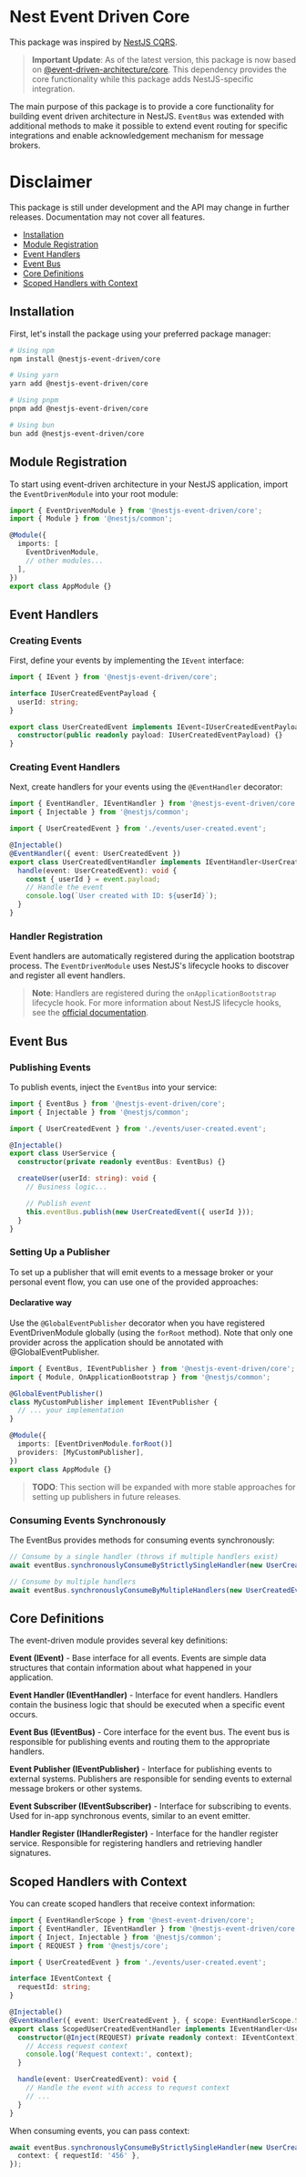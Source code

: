 # Nest Event Driven Core

This package was inspired by [NestJS CQRS](https://github.com/nestjs/cqrs).

> **Important Update**: As of the latest version, this package is now based on [@event-driven-architecture/core](https://www.npmjs.com/package/@event-driven-architecture/core). This dependency provides the core functionality while this package adds NestJS-specific integration.

The main purpose of this package is to provide a core functionality for building event driven architecture in NestJS.
`EventBus` was extended with additional methods to make it possible to extend event routing for specific integrations and enable acknowledgement mechanism for message brokers.

# Disclaimer

This package is still under development and the API may change in further releases.
Documentation may not cover all features.

- [Installation](#installation)
- [Module Registration](#module-registration)
- [Event Handlers](#event-handlers)
- [Event Bus](#event-bus)
- [Core Definitions](#core-definitions)
- [Scoped Handlers with Context](#scoped-handlers-with-context)

## Installation

First, let's install the package using your preferred package manager:

```bash
# Using npm
npm install @nestjs-event-driven/core

# Using yarn
yarn add @nestjs-event-driven/core

# Using pnpm
pnpm add @nestjs-event-driven/core

# Using bun
bun add @nestjs-event-driven/core
```

## Module Registration

To start using event-driven architecture in your NestJS application, import the `EventDrivenModule` into your root module:

```typescript
import { EventDrivenModule } from '@nestjs-event-driven/core';
import { Module } from '@nestjs/common';

@Module({
  imports: [
    EventDrivenModule,
    // other modules...
  ],
})
export class AppModule {}
```

## Event Handlers

### Creating Events

First, define your events by implementing the `IEvent` interface:

```typescript
import { IEvent } from '@nestjs-event-driven/core';

interface IUserCreatedEventPayload {
  userId: string;
}

export class UserCreatedEvent implements IEvent<IUserCreatedEventPayload> {
  constructor(public readonly payload: IUserCreatedEventPayload) {}
}
```

### Creating Event Handlers

Next, create handlers for your events using the `@EventHandler` decorator:

```typescript
import { EventHandler, IEventHandler } from '@nestjs-event-driven/core';
import { Injectable } from '@nestjs/common';

import { UserCreatedEvent } from './events/user-created.event';

@Injectable()
@EventHandler({ event: UserCreatedEvent })
export class UserCreatedEventHandler implements IEventHandler<UserCreatedEvent> {
  handle(event: UserCreatedEvent): void {
    const { userId } = event.payload;
    // Handle the event
    console.log(`User created with ID: ${userId}`);
  }
}
```

### Handler Registration

Event handlers are automatically registered during the application bootstrap process. The `EventDrivenModule` uses NestJS's lifecycle hooks to discover and register all event handlers.

> **Note**: Handlers are registered during the `onApplicationBootstrap` lifecycle hook. For more information about NestJS lifecycle hooks, see the [official documentation](https://docs.nestjs.com/fundamentals/lifecycle-events#lifecycle-sequence).

## Event Bus

### Publishing Events

To publish events, inject the `EventBus` into your service:

```typescript
import { EventBus } from '@nestjs-event-driven/core';
import { Injectable } from '@nestjs/common';

import { UserCreatedEvent } from './events/user-created.event';

@Injectable()
export class UserService {
  constructor(private readonly eventBus: EventBus) {}

  createUser(userId: string): void {
    // Business logic...

    // Publish event
    this.eventBus.publish(new UserCreatedEvent({ userId }));
  }
}
```

### Setting Up a Publisher

To set up a publisher that will emit events to a message broker or your personal event flow, you can use one of the provided approaches:

#### Declarative way

Use the `@GlobalEventPublisher` decorator when you have registered EventDrivenModule globally (using the `forRoot` method).
Note that only one provider across the application should be annotated with @GlobalEventPublisher.

```typescript
import { EventBus, IEventPublisher } from '@nestjs-event-driven/core';
import { Module, OnApplicationBootstrap } from '@nestjs/common';

@GlobalEventPublisher()
class MyCustomPublisher implement IEventPublisher {
  // ... your implementation
}

@Module({
  imports: [EventDrivenModule.forRoot()]
  providers: [MyCustomPublisher],
})
export class AppModule {}
```

> **TODO**: This section will be expanded with more stable approaches for setting up publishers in future releases.

### Consuming Events Synchronously

The EventBus provides methods for consuming events synchronously:

```typescript
// Consume by a single handler (throws if multiple handlers exist)
await eventBus.synchronouslyConsumeByStrictlySingleHandler(new UserCreatedEvent({ userId: '123' }));

// Consume by multiple handlers
await eventBus.synchronouslyConsumeByMultipleHandlers(new UserCreatedEvent({ userId: '123' }));
```

## Core Definitions

The event-driven module provides several key definitions:

**Event (IEvent)** - Base interface for all events. Events are simple data structures that contain information about what happened in your application.

**Event Handler (IEventHandler)** - Interface for event handlers. Handlers contain the business logic that should be executed when a specific event occurs.

**Event Bus (IEventBus)** - Core interface for the event bus. The event bus is responsible for publishing events and routing them to the appropriate handlers.

**Event Publisher (IEventPublisher)** - Interface for publishing events to external systems. Publishers are responsible for sending events to external message brokers or other systems.

**Event Subscriber (IEventSubscriber)** - Interface for subscribing to events. Used for in-app synchronous events, similar to an event emitter.

**Handler Register (IHandlerRegister)** - Interface for the handler register service. Responsible for registering handlers and retrieving handler signatures.

## Scoped Handlers with Context

You can create scoped handlers that receive context information:

```typescript
import { EventHandlerScope } from '@nest-event-driven/core';
import { EventHandler, IEventHandler } from '@nestjs-event-driven/core';
import { Inject, Injectable } from '@nestjs/common';
import { REQUEST } from '@nestjs/core';

import { UserCreatedEvent } from './events/user-created.event';

interface IEventContext {
  requestId: string;
}

@Injectable()
@EventHandler({ event: UserCreatedEvent }, { scope: EventHandlerScope.SCOPED })
export class ScopedUserCreatedEventHandler implements IEventHandler<UserCreatedEvent> {
  constructor(@Inject(REQUEST) private readonly context: IEventContext) {
    // Access request context
    console.log('Request context:', context);
  }

  handle(event: UserCreatedEvent): void {
    // Handle the event with access to request context
    // ...
  }
}
```

When consuming events, you can pass context:

```typescript
await eventBus.synchronouslyConsumeByStrictlySingleHandler(new UserCreatedEvent({ userId: '123' }), {
  context: { requestId: '456' },
});
```
